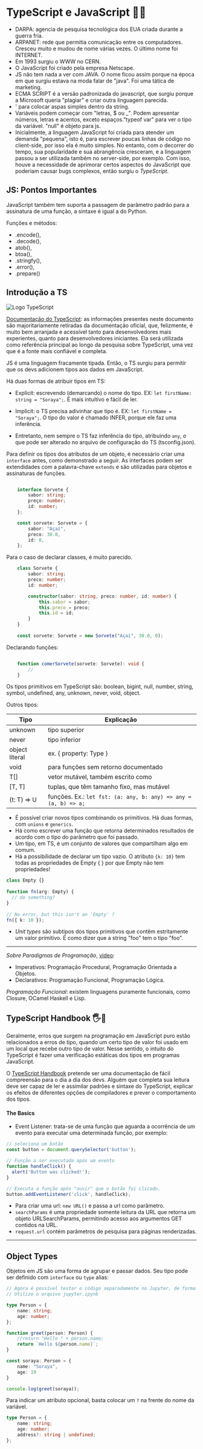 # TypeScript e JavaScript 📘📕

- DARPA: agencia de pesquisa tecnológica dos EUA criada durante a guerra fria.
- ARPANET: rede que permitia comunicação entre os computadores. Cresceu muito e mudou de nome
várias vezes. O último nome foi INTERNET.
- Em 1993 surgiu o WWW no CERN.
- O JavaScript foi criado pela empresa Netscape.
- JS não tem nada a ver com JAVA. O nome ficou assim porque na época em que surgiu estava
na moda falar de "java". Foi uma tática de marketing.
- ECMA SCRIPT é a versão padronizada do javascript, que surgiu porque a Microsoft queria "plagiar" e 
criar outra linguagem parecida.
- \' para colocar aspas simples dentro da string.
- Variáveis podem começar com "letras, $ ou _". Podem apresentar números, letras e acentos, exceto espaços."typeof var" para ver o tipo da variável. "null" é objeto para js.
- Inicialmente, a linguagem JavaScript foi criada para atender um demanda "pequena", isto é, para escrever poucas linhas de código no client-side, por isso ela é muito simples. No entanto, com o decorrer do tempo, sua popularidade e sua abrangência cresceram, e a linguagem passou a ser utilizada também no server-side, por exemplo. Com isso, houve a necessidade de aprimorar certos aspectos do JavaScript que poderiam causar bugs complexos, então surgiu o _TypeScript_.

## JS: Pontos Importantes
JavaScript também tem suporta a passagem de parâmetro padrão para a assinatura de uma função, a sintaxe é igual a do Python. 

Funções e métodos:
- .encode(), 
- .decode(), 
- atob(), 
- btoa(), 
- .stringfy(),
- .error(), 
- .prepare()


## Introdução a TS

![Logo TypeScript](https://encrypted-tbn0.gstatic.com/images?q=tbn:ANd9GcTIrOXd86iDXx-hL8ZoHFwV7SR5ihBzQcvOgg&s)

[Documentação do TypeScript](https://www.typescriptlang.org/docs): as informações presentes neste documento são majoritariamente retiradas da documentação oficial, que, felizmente, é muito bem arranjada e acessível tanto para desenvolvedores mais experientes, quanto para desenvolvedores iniciantes. Ela será utilizada como referência principal ao longo da pesquisa sobre TypeScript, uma vez que é a fonte mais confiável e completa.

JS é uma linguagem fracamente tipada. Então, o TS surgiu para permitir que os devs adicionem tipos aos dados em JavaScript.

Há duas formas de atribuir tipos em TS:
- Explicit: escrevendo (demarcando) o nome do tipo. EX: `let firstName: string = "Soraya";`. É mais intuitivo e fácil de ler.

- Implicit: o TS precisa adivinhar que tipo é. EX: `let firstName = "Soraya";`. O tipo do valor é chamado INFER, porque ele faz uma inferência.

- Entretanto, nem sempre o TS faz inferência do tipo, atribuindo `any`, o que pode ser alterado no arquivo de configuração do TS (tsconfig.json).

Para definir os tipos dos atributos de um objeto, é necessário criar uma `interface` antes, como demonstrado a seguir. As interfaces podem ser extendidades com a palavra-chave `extends` e são utilizadas para objetos e assinaturas de funções.

```typescript

    interface Sorvete {
        sabor: string;
        preço: number;
        id: number;
    };

    const sorvete: Sorvete = {
        sabor: "Açaí",
        preco: 30.0,
        id: 0,
    };
```
Para o caso de declarar classes, é muito parecido.

```typescript
    class Sorvete {
        sabor: string;
        preco: number;
        id: number;

        constructor(sabor: string, preco: number, id: number) {
            this.sabor = sabor;
            this.preco = preco;
            this.id = id;
        }
    }
    
    const sorvete: Sorvete = new Sorvete("Açaí", 30.0, 0);
```

Declarando funções:

```typescript

    function comerSorvete(sorvete: Sorvete): void {
        //
    }
```

Os tipos primitivos em TypeScript são: boolean, bigint, null, number, string, symbol, undefined, any, unknown, never, void, object.

Outros tipos:

|Tipo|Explicação|
|----------|----------|
|unknown|tipo superior|
|never|tipo inferior|
|object literal|ex. { property: Type }|
|void|para funções sem retorno documentado|
|T[]|vetor mutável, também escrito como <T>|
|[T, T]|tuplas, que têm tamanho fixo, mas mutável|
|(t: T) => U|funções. Ex.: `let fst: (a: any, b: any) => any = (a, b) => a;`|

- É possível criar novos tipos combinando os primitivos. Há duas formas, com `unions` e `generics`.
- Há como escrever uma função que retorna determinados resultados de acordo com o tipo do parâmetro que foi passado.
- Um tipo, em TS, é um conjunto de valores que compartilham algo em comum. 
- Há a possibilidade de declarar um tipo vazio. O atributo `{k: 10}` tem todas as propriedades de Empty { } por que Empty não tem propriedades!

```typescript
class Empty {}
 
function fn(arg: Empty) {
  // do something?
}
 
// No error, but this isn't an 'Empty' ?
fn({ k: 10 });
```

- *Unit types* são subtipos dos tipos primitivos que contêm estritamente um valor primitivo. É como dizer que a string "foo" tem o tipo "foo". 


-------------------------
*Sobre Paradigmas de Programação*, [vídeo](https://youtu.be/sqKnYS-ZXsQ?si=Ep64J9IPRHdxeoTl):
- Imperativos: Programação Procedural, Programação Orientada a Objetos.
- Declarativos: Programação Funcional, Programação Lógica.

*Programação Funcional*: existem linguagens puramente funcionais, como Closure, OCamel Haskell e Lisp. 

## TypeScript Handbook 🖐️📙

Geralmente, erros que surgem na programação em JavaScript puro estão relacionados a erros de tipo, quando um certo tipo de valor foi usado em um local que recebe outro tipo de valor. Nesse sentido, o intuito do TypeScript é fazer uma verificação estáticas dos tipos em programas JavaScript.

O [TypeScript Handbook](https://www.typescriptlang.org/docs/handbook/intro.html) pretende ser uma documentação de fácil compreensão para o dia a dia dos devs. Alguém que completa sua leitura deve ser capaz de ler e assimilar padrões e sintaxe do TypeScript, explicar os efeitos de diferentes opções de compiladores e prever o comportamento dos tipos.

#### The Basics

- Event Listener: trata-se de uma função que aguarda a ocorrência de um evento para executar uma determinada função, por exemplo: 
```javascript
// seleciona um botão
const button = document.querySelector('button');

// Função a ser executada após um evento
function handleClick() {
  alert('Button was clicked!');
}

// Executa a função após "ouvir" que o botão foi clicado.
button.addEventListener('click', handleClick);
```
- Para criar uma url: `new URL()` e passa a url como parâmetro.
- `searchParams` é uma propriedade somente leitura da URL que retorna um objeto URLSearchParams, permitindo acesso aos argumentos GET contidos na URL. 
- `request.url` contém parâmetros de pesquisa para páginas renderizadas.


----

## Object Types
Objetos em JS são uma forma de agrupar e passar dados. Seu tipo pode ser definido com `interface` ou `type` alias:

```typescript
// Agora é possível testar o código separadamente no Jupyter, de forma prática.
// Utilize o arquivo jupyter.ipynb

type Person = {
    name: string;
    age: number;
};

function greet(person: Person) {
    //return "Hello " + person.name;
    return `Hello ${person.name}`;
}

const soraya: Person = {
    name: "Soraya",
    age: 19
}

console.log(greet(soraya));
```

Para indicar um atributo opcional, basta colocar um `?` na frente do nome da variável.
```typescript
type Person = {
    name: string;
    age: number;
    address?: string | undefined;
};
```


